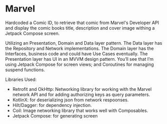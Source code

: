 # Marvel
Hardcoded a Comic ID, to retrieve that comic from Marvel's Developer API and display the comic books title, description and cover image withing a Jetpack Compose screen.

Utilizing an Presentation, Domain and Data layer pattern. The Data layer has the Repository and Network implementations. The Domain layer has the Interfaces, business code and could have Use Cases eventually. The Presentation layer has UI in an MVVM design pattern. You’ll see that I’m using Jetpack Compose for screen views; and Coroutines for managing suspend functions.

Libraries Used:
- Retrofit and OkHttp: Networking library for working with the Marvel network API and for adding authorizing keys as query parameters.
- KotlinX: for deserializing json from network respoonses.
- Hilt/Dagger: for dependency injection.
- Coil: Image networking library that works well with Composables.
- Jetpack Compose: for generating screen
